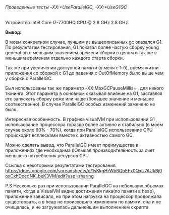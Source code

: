 ###### Проведенные тесты -XX:+UseParallelGC, -XX:+UseG1GC
Устройство Intel Core I7-7700HQ CPU @ 2.8 GHz 2.8 GHz

**Вывод:**

В моем конкретном случае, лучшим из вышеописанных gc оказался G1.
По результатам тестирования, G1 показал более частую сборку young generation с меньшим значением времени сборки в целом 
и так же с меньшим временем отдельно каждого старта сборки.

Так же при увеличении доступной памяти (у меня с 1гб), время жизни приложения со сборкой c G1 до падения с OutOfMemory было выше чем 
у сборки с ParallelGC.

Был использованы так же параметр  -XX:MaxGCPauseMillis= , для некого тюнинга. Этот параметр в основном оказывал влияние
на G1, заставляя его запускать сборку реже или чаще (большее значение и меньшее соотвественно).
В случае ParallelGC особых изменений замечено не было.

Интересная особенность. В графика visualVM при использовании G1 использование процессора гораздо более активно и стабильно
(в моем случае около 60% - 70%), когда при ParallelGC использование CPU происходит всплесками вместе с активностью самого GC.

Можно сделать вывод, что ParallelGC имеет преимущества в приложениях где необходима бОльшая производительность 
за счет меньшего потребления ресурсов CPU.

Ссылка с некоторыми результатами тестирования.
https://docs.google.com/spreadsheets/d/1sKkgHrWb6QbEFx0QxU7AUkBj0oxCxhDocdNK_beK3VM/edit?usp=sharing

P.S Несколько раз при использовании ParallelGC на небольших объемах памяти, когда в VisualVM видно достижения пика(по памяти в heap), 
приложение зависало, но при этом нагрузка на процессор продолжала существовать, а в heap не происходило изменения по памяти,
она и не очищалась, и не загружалась дальнейшим выполнением скрипта.

